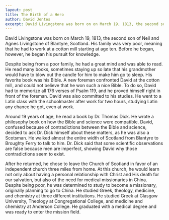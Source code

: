 ```yaml
---
layout: post
title: The Birth of a Hero
author: David Jentes
excerpt: David Livingstone was born on on March 19, 1813, the second son of Neil and Agnes Livingstone, into a very poor family. He worked at a cotton mill starting at age ten, while also in pursuit of knowledge.
---
```


David Livingstone was born on March 19, 1813, the second son of Neil and Agnes Livingstone of Blantyre, Scotland. His family was very poor, meaning that he had to work at a cotton mill starting at age ten. Before he began, however, he began his pursuit for knowledge.

Despite being from a poor family, he had a great mind and was able to read. He read many books, sometimes staying up so late that his grandmother would have to blow out the candle for him to make him go to sleep. His favorite book was his Bible. A new foreman confronted David at the cotton mill, and could not believe that he won such a nice Bible. To do so, David had to memorize all 176 verses of Psalm 119, and he proved himself right in front of the foreman. David was also committed to his studies. He went to a Latin class with the schoolmaster after work for two hours, studying Latin any chance he got, even at work.

Around 19 years of age, he read a book by Dr. Thomas Dick. He wrote a philosophy book on how the Bible and science were compatible. David, confused because of contradictions between the Bible and science, decided to ask Dr. Dick himself about these matters, as he was also a Scotsman. He walked almost the entire width of Scotland from Blantyre to Broughty Ferry to talk to him. Dr. Dick said that some scientific observations are false because men are imperfect, showing David why those contradictions seem to exist.

After he returned, he chose to leave the Church of Scotland in favor of an independent church three miles from home. At this church, he would learn not only about having a personal relationship with Christ and His death for our salvation, but also of the need for medical missionaries in China. Despite being poor, he was determined to study to become a missionary, originally planning to go to China. He studied Greek, theology, medicine, and chemistry at three different institutions. He studied Greek at Glasgow University, Theology at Congregational College, and medicine and chemistry at Anderson College. He graduated with a medical degree and was ready to enter the mission field.
